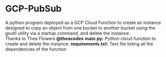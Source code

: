 # GCP-PubSub  
A python program deployed as a GCP Cloud Function to create an instance designed to copy an object from one bucket to another bucket using the gsutil utility via a startup command, and delete the instance.  
Thanks to Thea Flowers **@theacodes** 
**main.py:** Python cloud function to create and delete the instance.
**requirements.txt:** Text file listing all the dependencies of the function
